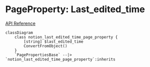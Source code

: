 # PageProperty: Last_edited_time

[API Reference](https://developers.notion.com/reference/page-property-values#last-edited-time)

```mermaid
classDiagram
    class notion_last_edited_time_page_property {
        [string] $last_edited_time
        ConvertFromObject()
    }
    `PagePropertiesBase` --|> `notion_last_edited_time_page_property`:inherits
```

